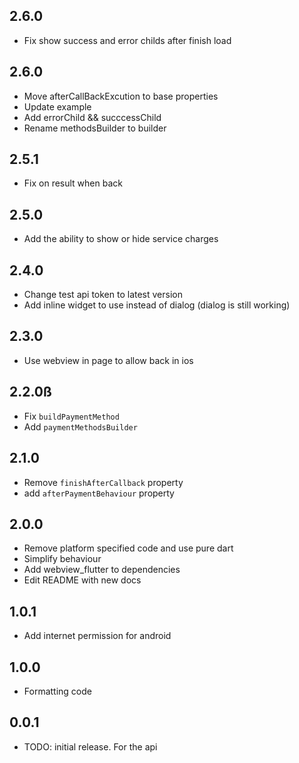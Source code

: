 ## 2.6.0

* Fix show success and error childs after finish load

## 2.6.0

* Move afterCallBackExcution to base properties
* Update example
* Add errorChild && succcessChild 
* Rename methodsBuilder to builder

## 2.5.1

* Fix on result when back

## 2.5.0

* Add the ability to show or hide service charges

## 2.4.0

* Change test api token to latest version
* Add inline widget to use instead of dialog (dialog is still working)

## 2.3.0

* Use webview in page to allow back in ios

## 2.2.0ß

* Fix `buildPaymentMethod`
* Add `paymentMethodsBuilder`

## 2.1.0

* Remove `finishAfterCallback` property
* add `afterPaymentBehaviour` property

## 2.0.0

* Remove platform specified code and use pure dart
* Simplify behaviour
* Add webview_flutter to dependencies
* Edit README with new docs

## 1.0.1

* Add internet permission for android

## 1.0.0

* Formatting code

## 0.0.1

* TODO: initial release. For the api
